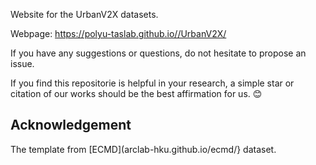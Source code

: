 Website for the UrbanV2X datasets.

Webpage: https://polyu-taslab.github.io//UrbanV2X/

If you have any suggestions or questions, do not hesitate to propose an issue.

If you find this repositorie is helpful in your research, a simple star or citation of our works should be the best affirmation for us. :blush: 

## Acknowledgement
The template from [ECMD](arclab-hku.github.io/ecmd/} dataset.
